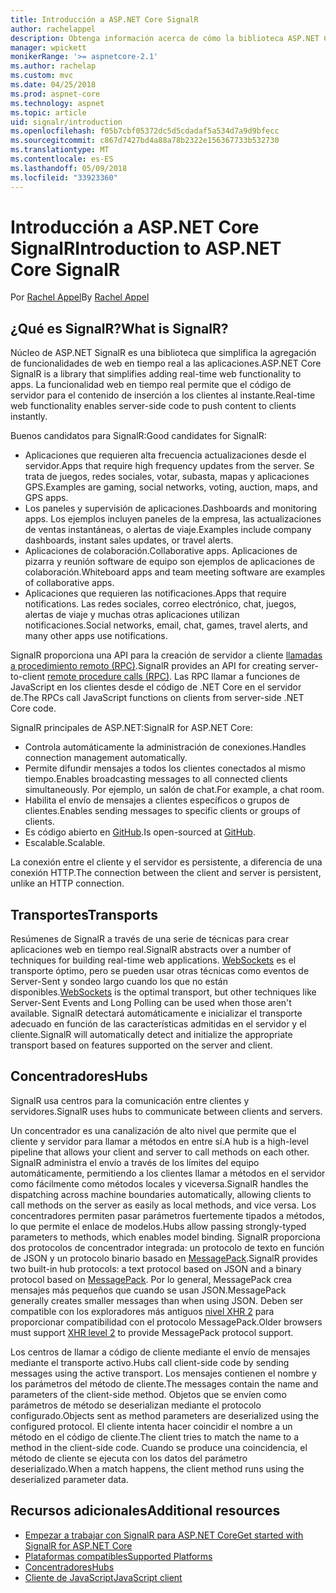 ```yaml
---
title: Introducción a ASP.NET Core SignalR
author: rachelappel
description: Obtenga información acerca de cómo la biblioteca ASP.NET Core SignalR simplifica la adición de funcionalidad en tiempo real a las aplicaciones.
manager: wpickett
monikerRange: '>= aspnetcore-2.1'
ms.author: rachelap
ms.custom: mvc
ms.date: 04/25/2018
ms.prod: aspnet-core
ms.technology: aspnet
ms.topic: article
uid: signalr/introduction
ms.openlocfilehash: f05b7cbf05372dc5d5cdadaf5a534d7a9d9bfecc
ms.sourcegitcommit: c867d7427bd4a88a78b2322e156367733b532730
ms.translationtype: MT
ms.contentlocale: es-ES
ms.lasthandoff: 05/09/2018
ms.locfileid: "33923360"
---
```

# <a name="introduction-to-aspnet-core-signalr"></a><span data-ttu-id="6cf16-103">Introducción a ASP.NET Core SignalR</span><span class="sxs-lookup"><span data-stu-id="6cf16-103">Introduction to ASP.NET Core SignalR</span></span>

<span data-ttu-id="6cf16-104">Por [Rachel Appel](https://twitter.com/rachelappel)</span><span class="sxs-lookup"><span data-stu-id="6cf16-104">By [Rachel Appel](https://twitter.com/rachelappel)</span></span>

## <a name="what-is-signalr"></a><span data-ttu-id="6cf16-105">¿Qué es SignalR?</span><span class="sxs-lookup"><span data-stu-id="6cf16-105">What is SignalR?</span></span>

<span data-ttu-id="6cf16-106">Núcleo de ASP.NET SignalR es una biblioteca que simplifica la agregación de funcionalidades de web en tiempo real a las aplicaciones.</span><span class="sxs-lookup"><span data-stu-id="6cf16-106">ASP.NET Core SignalR is a library that simplifies adding real-time web functionality to apps.</span></span> <span data-ttu-id="6cf16-107">La funcionalidad web en tiempo real permite que el código de servidor para el contenido de inserción a los clientes al instante.</span><span class="sxs-lookup"><span data-stu-id="6cf16-107">Real-time web functionality enables server-side code to push content to clients instantly.</span></span>

<span data-ttu-id="6cf16-108">Buenos candidatos para SignalR:</span><span class="sxs-lookup"><span data-stu-id="6cf16-108">Good candidates for SignalR:</span></span>

* <span data-ttu-id="6cf16-109">Aplicaciones que requieren alta frecuencia actualizaciones desde el servidor.</span><span class="sxs-lookup"><span data-stu-id="6cf16-109">Apps that require high frequency updates from the server.</span></span> <span data-ttu-id="6cf16-110">Se trata de juegos, redes sociales, votar, subasta, mapas y aplicaciones GPS.</span><span class="sxs-lookup"><span data-stu-id="6cf16-110">Examples are gaming, social networks, voting, auction, maps, and GPS apps.</span></span>
* <span data-ttu-id="6cf16-111">Los paneles y supervisión de aplicaciones.</span><span class="sxs-lookup"><span data-stu-id="6cf16-111">Dashboards and monitoring apps.</span></span> <span data-ttu-id="6cf16-112">Los ejemplos incluyen paneles de la empresa, las actualizaciones de ventas instantáneas, o alertas de viaje.</span><span class="sxs-lookup"><span data-stu-id="6cf16-112">Examples include company dashboards, instant sales updates, or travel alerts.</span></span>
* <span data-ttu-id="6cf16-113">Aplicaciones de colaboración.</span><span class="sxs-lookup"><span data-stu-id="6cf16-113">Collaborative apps.</span></span> <span data-ttu-id="6cf16-114">Aplicaciones de pizarra y reunión software de equipo son ejemplos de aplicaciones de colaboración.</span><span class="sxs-lookup"><span data-stu-id="6cf16-114">Whiteboard apps and team meeting software are examples of collaborative apps.</span></span>
* <span data-ttu-id="6cf16-115">Aplicaciones que requieren las notificaciones.</span><span class="sxs-lookup"><span data-stu-id="6cf16-115">Apps that require notifications.</span></span> <span data-ttu-id="6cf16-116">Las redes sociales, correo electrónico, chat, juegos, alertas de viaje y muchas otras aplicaciones utilizan notificaciones.</span><span class="sxs-lookup"><span data-stu-id="6cf16-116">Social networks, email, chat, games, travel alerts, and many other apps use notifications.</span></span>

<span data-ttu-id="6cf16-117">SignalR proporciona una API para la creación de servidor a cliente [llamadas a procedimiento remoto (RPC)](https://wikipedia.org/wiki/Remote_procedure_call).</span><span class="sxs-lookup"><span data-stu-id="6cf16-117">SignalR provides an API for creating server-to-client [remote procedure calls (RPC)](https://wikipedia.org/wiki/Remote_procedure_call).</span></span> <span data-ttu-id="6cf16-118">Las RPC llamar a funciones de JavaScript en los clientes desde el código de .NET Core en el servidor de.</span><span class="sxs-lookup"><span data-stu-id="6cf16-118">The RPCs call JavaScript functions on clients from server-side .NET Core code.</span></span>

<span data-ttu-id="6cf16-119">SignalR principales de ASP.NET:</span><span class="sxs-lookup"><span data-stu-id="6cf16-119">SignalR for ASP.NET Core:</span></span>

* <span data-ttu-id="6cf16-120">Controla automáticamente la administración de conexiones.</span><span class="sxs-lookup"><span data-stu-id="6cf16-120">Handles connection management automatically.</span></span>
* <span data-ttu-id="6cf16-121">Permite difundir mensajes a todos los clientes conectados al mismo tiempo.</span><span class="sxs-lookup"><span data-stu-id="6cf16-121">Enables broadcasting messages to all connected clients simultaneously.</span></span> <span data-ttu-id="6cf16-122">Por ejemplo, un salón de chat.</span><span class="sxs-lookup"><span data-stu-id="6cf16-122">For example, a chat room.</span></span>
* <span data-ttu-id="6cf16-123">Habilita el envío de mensajes a clientes específicos o grupos de clientes.</span><span class="sxs-lookup"><span data-stu-id="6cf16-123">Enables sending messages to specific clients or groups of clients.</span></span>
* <span data-ttu-id="6cf16-124">Es código abierto en [GitHub](https://github.com/aspnet/signalr).</span><span class="sxs-lookup"><span data-stu-id="6cf16-124">Is open-sourced at [GitHub](https://github.com/aspnet/signalr).</span></span>
* <span data-ttu-id="6cf16-125">Escalable.</span><span class="sxs-lookup"><span data-stu-id="6cf16-125">Scalable.</span></span>

<span data-ttu-id="6cf16-126">La conexión entre el cliente y el servidor es persistente, a diferencia de una conexión HTTP.</span><span class="sxs-lookup"><span data-stu-id="6cf16-126">The connection between the client and server is persistent, unlike an HTTP connection.</span></span>

## <a name="transports"></a><span data-ttu-id="6cf16-127">Transportes</span><span class="sxs-lookup"><span data-stu-id="6cf16-127">Transports</span></span>

<span data-ttu-id="6cf16-128">Resúmenes de SignalR a través de una serie de técnicas para crear aplicaciones web en tiempo real.</span><span class="sxs-lookup"><span data-stu-id="6cf16-128">SignalR abstracts over a number of techniques for building real-time web applications.</span></span> <span data-ttu-id="6cf16-129">[WebSockets](https://tools.ietf.org/html/rfc7118) es el transporte óptimo, pero se pueden usar otras técnicas como eventos de Server-Sent y sondeo largo cuando los que no están disponibles.</span><span class="sxs-lookup"><span data-stu-id="6cf16-129">[WebSockets](https://tools.ietf.org/html/rfc7118) is the optimal transport, but other techniques like Server-Sent Events and Long Polling can be used when those aren't available.</span></span> <span data-ttu-id="6cf16-130">SignalR detectará automáticamente e inicializar el transporte adecuado en función de las características admitidas en el servidor y el cliente.</span><span class="sxs-lookup"><span data-stu-id="6cf16-130">SignalR will automatically detect and initialize the appropriate transport based on features supported on the server and client.</span></span>

## <a name="hubs"></a><span data-ttu-id="6cf16-131">Concentradores</span><span class="sxs-lookup"><span data-stu-id="6cf16-131">Hubs</span></span>

<span data-ttu-id="6cf16-132">SignalR usa centros para la comunicación entre clientes y servidores.</span><span class="sxs-lookup"><span data-stu-id="6cf16-132">SignalR uses hubs to communicate between clients and servers.</span></span>

<span data-ttu-id="6cf16-133">Un concentrador es una canalización de alto nivel que permite que el cliente y servidor para llamar a métodos en entre sí.</span><span class="sxs-lookup"><span data-stu-id="6cf16-133">A hub is a high-level pipeline that allows your client and server to call methods on each other.</span></span> <span data-ttu-id="6cf16-134">SignalR administra el envío a través de los límites del equipo automáticamente, permitiendo a los clientes llamar a métodos en el servidor como fácilmente como métodos locales y viceversa.</span><span class="sxs-lookup"><span data-stu-id="6cf16-134">SignalR handles the dispatching across machine boundaries automatically, allowing clients to call methods on the server as easily as local methods, and vice versa.</span></span> <span data-ttu-id="6cf16-135">Los concentradores permiten pasar parámetros fuertemente tipados a métodos, lo que permite el enlace de modelos.</span><span class="sxs-lookup"><span data-stu-id="6cf16-135">Hubs allow passing strongly-typed parameters to methods, which enables model binding.</span></span> <span data-ttu-id="6cf16-136">SignalR proporciona dos protocolos de concentrador integrada: un protocolo de texto en función de JSON y un protocolo binario basado en [MessagePack](https://msgpack.org/).</span><span class="sxs-lookup"><span data-stu-id="6cf16-136">SignalR provides two built-in hub protocols: a text protocol based on JSON and a binary protocol based on [MessagePack](https://msgpack.org/).</span></span>  <span data-ttu-id="6cf16-137">Por lo general, MessagePack crea mensajes más pequeños que cuando se usan JSON.</span><span class="sxs-lookup"><span data-stu-id="6cf16-137">MessagePack generally creates smaller messages than when using JSON.</span></span> <span data-ttu-id="6cf16-138">Deben ser compatible con los exploradores más antiguos [nivel XHR 2](https://caniuse.com/#feat=xhr2) para proporcionar compatibilidad con el protocolo MessagePack.</span><span class="sxs-lookup"><span data-stu-id="6cf16-138">Older browsers must support [XHR level 2](https://caniuse.com/#feat=xhr2) to provide MessagePack protocol support.</span></span>

<span data-ttu-id="6cf16-139">Los centros de llamar a código de cliente mediante el envío de mensajes mediante el transporte activo.</span><span class="sxs-lookup"><span data-stu-id="6cf16-139">Hubs call client-side code by sending messages using the active transport.</span></span> <span data-ttu-id="6cf16-140">Los mensajes contienen el nombre y los parámetros del método de cliente.</span><span class="sxs-lookup"><span data-stu-id="6cf16-140">The messages contain the name and parameters of the client-side method.</span></span> <span data-ttu-id="6cf16-141">Objetos que se envíen como parámetros de método se deserializan mediante el protocolo configurado.</span><span class="sxs-lookup"><span data-stu-id="6cf16-141">Objects sent as method parameters are deserialized using the configured protocol.</span></span> <span data-ttu-id="6cf16-142">El cliente intenta hacer coincidir el nombre a un método en el código de cliente.</span><span class="sxs-lookup"><span data-stu-id="6cf16-142">The client tries to match the name to a method in the client-side code.</span></span> <span data-ttu-id="6cf16-143">Cuando se produce una coincidencia, el método de cliente se ejecuta con los datos del parámetro deserializado.</span><span class="sxs-lookup"><span data-stu-id="6cf16-143">When a match happens, the client method runs using the deserialized parameter data.</span></span>

## <a name="additional-resources"></a><span data-ttu-id="6cf16-144">Recursos adicionales</span><span class="sxs-lookup"><span data-stu-id="6cf16-144">Additional resources</span></span>

* [<span data-ttu-id="6cf16-145">Empezar a trabajar con SignalR para ASP.NET Core</span><span class="sxs-lookup"><span data-stu-id="6cf16-145">Get started with SignalR for ASP.NET Core</span></span>](xref:signalr/get-started)
* [<span data-ttu-id="6cf16-146">Plataformas compatibles</span><span class="sxs-lookup"><span data-stu-id="6cf16-146">Supported Platforms</span></span>](xref:signalr/supported-platforms)
* [<span data-ttu-id="6cf16-147">Concentradores</span><span class="sxs-lookup"><span data-stu-id="6cf16-147">Hubs</span></span>](xref:signalr/hubs)
* [<span data-ttu-id="6cf16-148">Cliente de JavaScript</span><span class="sxs-lookup"><span data-stu-id="6cf16-148">JavaScript client</span></span>](xref:signalr/javascript-client)

